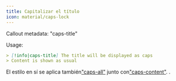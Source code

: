 ```yaml
---
title: Capitalizar el título
icon: material/caps-lock
---
```


Callout metadata: "caps-title"

Usage:

```md
> [!info|caps-title] The title will be displayed as caps
> Content is shown as usual
```

El estilo en sí se aplica también["caps-all"](../combined-styling/page-16.md)
junto con["caps-content"](../content-styling/page-6.md).
.

